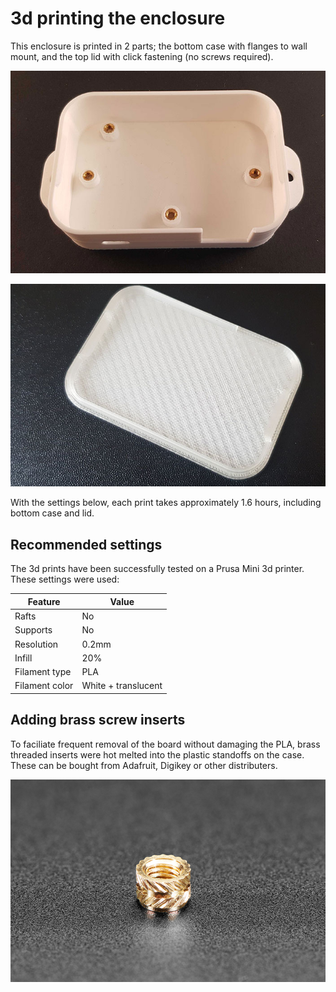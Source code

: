 # 3d printing the enclosure
This enclosure is printed in 2 parts; the bottom case with flanges to wall mount, and the top lid with click fastening (no screws required).

![case bottom](images/case-bottom.jpg)

![case lid](images/case-lid.jpg)

With the settings below, each print takes approximately 1.6 hours, including bottom case and lid.

## Recommended settings
The 3d prints have been successfully tested on a Prusa Mini 3d printer. These settings were used:

| Feature     | Value |
| ---      | ---       |
| Rafts | No        |
| Supports     | No        |
| Resolution     | 0.2mm       |
| Infill     | 20%        |
| Filament type     | PLA        |
| Filament color     | White + translucent        |

## Adding brass screw inserts
To faciliate frequent removal of the board without damaging the PLA, brass threaded inserts were hot melted into the plastic standoffs on the case. These can be bought from Adafruit, Digikey or other distributers.

![threaded insert](images/threaded-insert.jpg)
